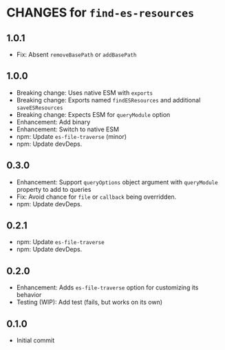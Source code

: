 # CHANGES for `find-es-resources`

## 1.0.1

- Fix: Absent `removeBasePath` or `addBasePath`

## 1.0.0

- Breaking change: Uses native ESM with `exports`
- Breaking change: Exports named `findESResources` and additional
    `saveESResources`
- Breaking change: Expects ESM for `queryModule` option
- Enhancement: Add binary
- Enhancement: Switch to native ESM
- npm: Update `es-file-traverse` (minor)
- npm: Update devDeps.

## 0.3.0

- Enhancement: Support `queryOptions` object argument with `queryModule`
    property to add to queries
- Fix: Avoid chance for `file` or `callback` being overridden.
- npm: Update devDeps.

## 0.2.1

- npm: Update `es-file-traverse`
- npm: Update devDeps.

## 0.2.0

- Enhancement: Adds `es-file-traverse` option for customizing its behavior
- Testing (WIP): Add test (fails, but works on its own)

## 0.1.0

- Initial commit
